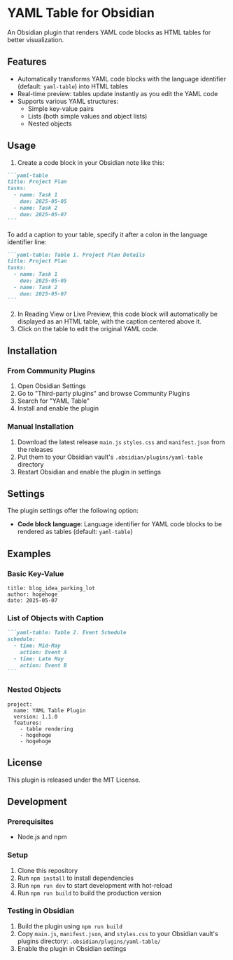 # YAML Table for Obsidian

An Obsidian plugin that renders YAML code blocks as HTML tables for better visualization.

## Features

- Automatically transforms YAML code blocks with the language identifier (default: `yaml-table`) into HTML tables
- Real-time preview: tables update instantly as you edit the YAML code
- Supports various YAML structures:
  - Simple key-value pairs
  - Lists (both simple values and object lists)
  - Nested objects

## Usage

1. Create a code block in your Obsidian note like this:

````markdown
```yaml-table
title: Project Plan
tasks:
  - name: Task 1
    due: 2025-05-05
  - name: Task 2
    due: 2025-05-07
```
````

   To add a caption to your table, specify it after a colon in the language identifier line:

````markdown
```yaml-table: Table 1. Project Plan Details
title: Project Plan
tasks:
  - name: Task 1
    due: 2025-05-05
  - name: Task 2
    due: 2025-05-07
```
````

2. In Reading View or Live Preview, this code block will automatically be displayed as an HTML table, with the caption centered above it.
3. Click on the table to edit the original YAML code.

## Installation

### From Community Plugins
1. Open Obsidian Settings
2. Go to "Third-party plugins" and browse Community Plugins
3. Search for "YAML Table"
4. Install and enable the plugin

### Manual Installation
1. Download the latest release `main.js` `styles.css` and `manifest.json` from the releases
2. Put them to your Obsidian vault's `.obsidian/plugins/yaml-table` directory
3. Restart Obsidian and enable the plugin in settings

## Settings

The plugin settings offer the following option:

- **Code block language**: Language identifier for YAML code blocks to be rendered as tables (default: `yaml-table`)

## Examples

### Basic Key-Value

```yaml-table
title: blog_idea_parking_lot
author: hogehoge
date: 2025-05-07
```

### List of Objects with Caption

````markdown
```yaml-table: Table 2. Event Schedule
schedule:
  - time: Mid-May
    action: Event A
  - time: Late May
    action: Event B
```
````

### Nested Objects

```yaml-table
project:
  name: YAML Table Plugin
  version: 1.1.0
  features:
    - table rendering
    - hogehoge
    - hogehoge
```

## License

This plugin is released under the MIT License.

## Development

### Prerequisites
- Node.js and npm

### Setup
1. Clone this repository
2. Run `npm install` to install dependencies
3. Run `npm run dev` to start development with hot-reload
4. Run `npm run build` to build the production version

### Testing in Obsidian
1. Build the plugin using `npm run build`
2. Copy `main.js`, `manifest.json`, and `styles.css` to your Obsidian vault's plugins directory:
   `.obsidian/plugins/yaml-table/`
3. Enable the plugin in Obsidian settings
